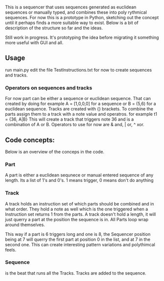 
This is a sequencer that uses sequences generated as euclidean sequences or manually typed, and combines these into poly rythmical sequences. 
For now this is a prototype in Python, sketching out the concept until it perhaps finds a more suitable way to exist.
Below is a bit of description of the structure so far and the ideas.

Still work in progress. It's prototyping the idea before migrating it something more useful with GUI and all.

## Usage
run main.py 
edit the file TestInstructions.txt for now to create sequences and tracks.

### Operators on sequences and tracks
For now part can be either a sequence or euclidean sequence. That can created by doing for example A = [1,0,0,0] for a sequence or B = (5,6) for a euclidean sequence. 
Tracks are created with {} brackets. 
To combine the parts assign them to a track with a note value and operatros. 
for example t1 = {36, A|B}
This will create a track that triggers note 36 and is a combination of A or B. 
Operators to use for now are & and, | or, ^ xor. 


## Code concepts:
Below is an overview of the conceps in the code.

### Part
A part is either a euclidean sequnece or manual entered sequence of any length. 
Its a list of 1's and 0's. 1 means trigger, 0 means don't do anything


### Track
A track holds an instruction set of which parts should be combined and in what order. They hold a note as well which is the one triggered when a Instruction set returns 1 from the parts. 
A track doesn't hold a length, it will just querry a part at the position the sequence is in. All Parts loop wrap around themselves. 

This way if a part is 6 triggers long and one is 8, the Sequencer position being at 7 will querry the first part at position 0 in the list, and at 7 in the second one. 
This can create interesting pattern variations and polythimcal feels. 


### Sequence
is the beat that runs all the Tracks. Tracks are added to the sequence.
